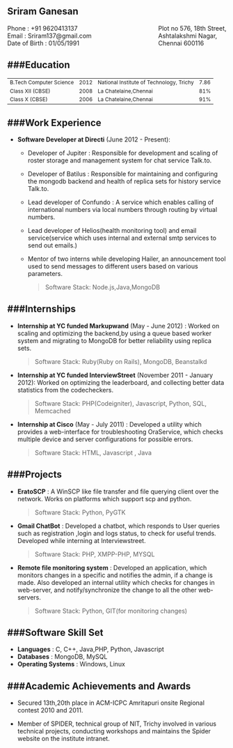 Sriram Ganesan
--------------
<div style="float:right;align:right">
Plot no 576, 18th Street,  <br />
Ashtalakshmi Nagar,  <br />
Chennai 600116  <br />
</div>
<div>
Phone         : +91 9620413137<br />
Email         : Sriram137@gmail.com <br /> 
Date of Birth : 01/05/1991  <br />
</div>

###Education
------------
<table style="font-size:12px">
    <tr>
        <td>B.Tech Computer Science</td>
        <td>2012 </td>
        <td>National Institute of Technology, Trichy</td>
        <td>7.86</td>
    </tr>
    <tr>
        <td>Class XII (CBSE)</td>
        <td>2008 </td>
        <td>La Chatelaine,Chennai</td>
        <td> 81%</td>
    </tr>
    <tr>
        <td>Class X   (CBSE)</td>
        <td> 2006 </td>
        <td>La Chatelaine,Chennai</td>
        <td> 91% </td>
    </tr>
</table>

###Work Experience
------------------
* **Software Developer at Directi** (June 2012 - Present): 
  * Developer of Jupiter : Responsible for development and scaling of  roster storage and management system for chat service Talk.to. 
  * Developer of Batilus : Responsible for maintaining and configuring the mongodb backend and health of replica sets for history service Talk.to. 
  * Lead developer of Confundo : A service which enables calling of international numbers via local numbers through routing by virtual numbers.
  * Lead developer of Helios(health monitoring tool) and email service(service which uses internal and external smtp services to send out emails.)
  * Mentor of two interns while developing Hailer, an announcement tool used to send messages to different users based on various parameters.

    > Software Stack: Node.js,Java,MongoDB

###Internships
--------------

* **Internship at YC funded Markupwand** (May - June 2012) : Worked on scaling and optimizing the backend,by using a queue based worker system and migrating to MongoDB for better reliability using replica sets.  

    > Software Stack: Ruby(Ruby on Rails), MongoDB, Beanstalkd

* **Internship at YC funded InterviewStreet** (November 2011 - January 2012): Worked on optimizing the leaderboard, and collecting better data statistics from the codecheckers.

    > Software Stack: PHP(Codeigniter), Javascript, Python, SQL, Memcached
   
* **Internship at Cisco** (May - July 2011) : Developed a utility which provides a web-interface for troubleshooting OraService, which checks multiple device and server configurations for possible errors.  

    > Software Stack: HTML, Javascript , Java

###Projects
-----------
* **EratoSCP** : A WinSCP like file transfer and file querying client over the network. Works on platforms which support scp and python.

    > Software Stack: Python, PyGTK

* **Gmail ChatBot** : Developed a chatbot, which responds to User queries such as registration ,login and logs status, to check for useful trends. Developed while interning at Interviewstreet.

    > Software Stack: PHP, XMPP-PHP, MYSQL

* **Remote file monitoring system** : Developed an application, which monitors changes in a specific and notifies the admin, if a change is made. Also developed an internal utility which checks for changes in web-server, and notify/synchronize the change to all the other web-servers.  

    > Software Stack: Python, GIT(for monitoring changes)


###Software Skill Set
---------------------
* **Languages**         : C, C++, Java,PHP, Python, Javascript
* **Databases**         : MongoDB, MySQL
* **Operating Systems** : Windows, Linux

###Academic Achievements and Awards
-----------------------------------
* Secured 13th,20th place in ACM-ICPC Amritapuri onsite Regional contest 2010
  and 2011.

* Member of SPIDER, technical group of NIT, Trichy involved in various technical projects, conducting workshops and maintains the Spider website on the institute intranet.
